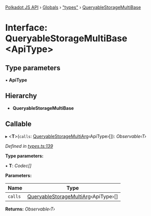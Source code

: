 [Polkadot JS API](../README.md) › [Globals](../globals.md) › ["types"](../modules/_types_.md) › [QueryableStorageMultiBase](_types_.queryablestoragemultibase.md)

# Interface: QueryableStorageMultiBase <**ApiType**>

## Type parameters

▪ **ApiType**

## Hierarchy

* **QueryableStorageMultiBase**

## Callable

▸ <**T**>(`calls`: [QueryableStorageMultiArg](../modules/_types_.md#queryablestoragemultiarg)‹ApiType›[]): *Observable‹T›*

*Defined in [types.ts:139](https://github.com/polkadot-js/api/blob/3bb719fcfc/packages/api/src/types.ts#L139)*

**Type parameters:**

▪ **T**: *Codec[]*

**Parameters:**

Name | Type |
------ | ------ |
`calls` | [QueryableStorageMultiArg](../modules/_types_.md#queryablestoragemultiarg)‹ApiType›[] |

**Returns:** *Observable‹T›*
